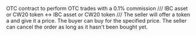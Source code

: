 OTC contract to perform OTC trades with a 0.1% commission /// IBC asset or CW20 token <-> IBC asset or CW20 token /// The seller will offer a token a and give it a price. The buyer can buy for the specified price. The seller can cancel the order as long as it hasn't been bought yet. 
